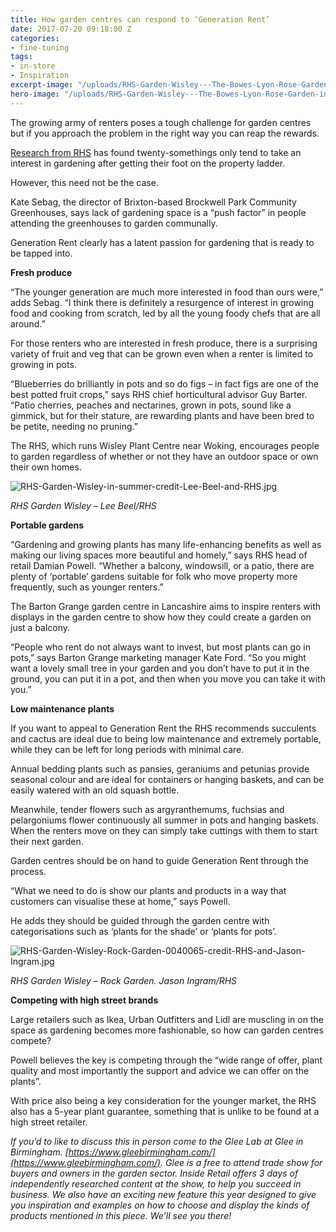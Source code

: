 ```yaml
---
title: How garden centres can respond to ‘Generation Rent’
date: 2017-07-20 09:18:00 Z
categories:
- fine-tuning
tags:
- in-store
- Inspiration
excerpt-image: "/uploads/RHS-Garden-Wisley---The-Bowes-Lyon-Rose-Garden-in-summer-credit-RHS-and-Lee-Beel.jpg"
hero-image: "/uploads/RHS-Garden-Wisley---The-Bowes-Lyon-Rose-Garden-in-summer-credit-RHS-and-Lee-Beel.jpg"
---
```


The growing army of renters poses a tough challenge for garden centres but if you approach the problem in the right way you can reap the rewards.

[Research from RHS](http://www.telegraph.co.uk/news/2016/05/21/generation-rent-neglecting-their-gardens-warns-rhs/) has found twenty-somethings only tend to take an interest in gardening after getting their foot on the property ladder.

However, this need not be the case.

Kate Sebag, the director of Brixton-based Brockwell Park Community Greenhouses, says lack of gardening space is a “push factor” in people attending the greenhouses to garden communally.

Generation Rent clearly has a latent passion for gardening that is ready to be tapped into.

**Fresh produce**

“The younger generation are much more interested in food than ours were,” adds Sebag. “I think there is definitely a resurgence of interest in growing food and cooking from scratch, led by all the young foody chefs that are all around.”

For those renters who are interested in fresh produce, there is a surprising variety of fruit and veg that can be grown even when a renter is limited to growing in pots.

“Blueberries do brilliantly in pots and so do figs – in fact figs are one of the best potted fruit crops,” says RHS chief horticultural advisor Guy Barter. “Patio cherries, peaches and nectarines, grown in pots, sound like a gimmick, but for their stature, are rewarding plants and have been bred to be petite, needing no pruning.”

The RHS, which runs Wisley Plant Centre near Woking, encourages people to garden regardless of whether or not they have an outdoor space or own their own homes.

![RHS-Garden-Wisley-in-summer-credit-Lee-Beel-and-RHS.jpg](/uploads/RHS-Garden-Wisley-in-summer-credit-Lee-Beel-and-RHS.jpg)

*RHS Garden Wisley – Lee Beel/RHS*

**Portable gardens**

“Gardening and growing plants has many life-enhancing benefits as well as making our living spaces more beautiful and homely,” says RHS head of retail Damian Powell. “Whether a balcony, windowsill, or a patio, there are plenty of ‘portable’ gardens suitable for folk who move property more frequently, such as younger renters.”

The Barton Grange garden centre in Lancashire aims to inspire renters with displays in the garden centre to show how they could create a garden on just a balcony.

“People who rent do not always want to invest, but most plants can go in pots,” says Barton Grange marketing manager Kate Ford. “So you might want a lovely small tree in your garden and you don’t have to put it in the ground, you can put it in a pot, and then when you move you can take it with you.”

**Low maintenance plants**

If you want to appeal to Generation Rent the RHS recommends succulents and cactus are ideal due to being low maintenance and extremely portable, while they can be left for long periods with minimal care.

Annual bedding plants such as pansies, geraniums and petunias provide seasonal colour and are ideal for containers or hanging baskets, and can be easily watered with an old squash bottle.

Meanwhile, tender flowers such as argyranthemums, fuchsias and pelargoniums flower continuously all summer in pots and hanging baskets. When the renters move on they can simply take cuttings with them to start their next garden.

Garden centres should be on hand to guide Generation Rent through the process.

“What we need to do is show our plants and products in a way that customers can visualise these at home,” says Powell.

He adds they should be guided through the garden centre with categorisations such as ‘plants for the shade’ or ‘plants for pots’.

![RHS-Garden-Wisley-Rock-Garden-0040065-credit-RHS-and-Jason-Ingram.jpg](/uploads/RHS-Garden-Wisley-Rock-Garden-0040065-credit-RHS-and-Jason-Ingram.jpg)

*RHS Garden Wisley – Rock Garden. Jason Ingram/RHS*

**Competing with high street brands**

Large retailers such as Ikea, Urban Outfitters and Lidl are muscling in on the space as gardening becomes more fashionable, so how can garden centres compete?

Powell believes the key is competing through the “wide range of offer, plant quality and most importantly the support and advice we can offer on the plants”.

With price also being a key consideration for the younger market, the RHS also has a 5-year plant guarantee, something that is unlike to be found at a high street retailer.

*If you’d to like to discuss this in person come to the Glee Lab at Glee in Birmingham. [https://www.gleebirmingham.com/](https://www.gleebirmingham.com/). Glee is a free to attend trade show for buyers and owners in the garden sector. Inside Retail offers 3 days of independently researched content at the show, to help you succeed in business. We also have an exciting new feature this year designed to give you inspiration and examples on how to choose and display the kinds of products mentioned in this piece. We’ll see you there!*